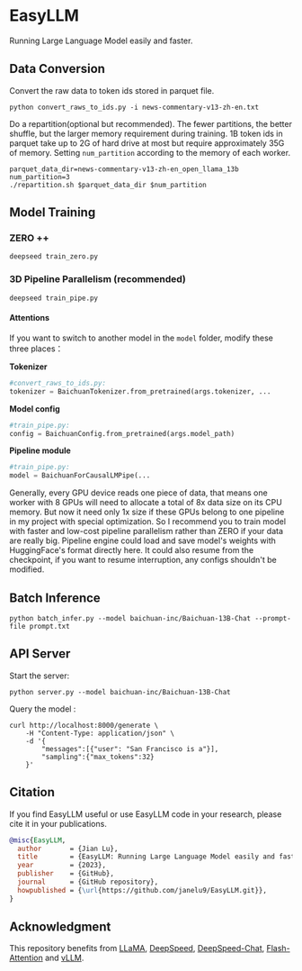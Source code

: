 # EasyLLM

Running Large Language Model easily and faster.

## Data Conversion

Convert the raw data to token ids stored in parquet file.

```shell
python convert_raws_to_ids.py -i news-commentary-v13-zh-en.txt
```

Do a repartition(optional but recommended).  The fewer partitions, the better shuffle, but the larger memory requirement during training. 1B token ids in parquet take up to 2G of hard drive at most but require approximately 35G of memory. Setting `num_partition` according to the memory of each worker.

```shell
parquet_data_dir=news-commentary-v13-zh-en_open_llama_13b
num_partition=3
./repartition.sh $parquet_data_dir $num_partition
```

## Model Training

### ZERO ++

```shell
deepseed train_zero.py
```

### 3D Pipeline Parallelism (recommended)

```shell
deepseed train_pipe.py
```

#### Attentions

If you want to switch to another model in the `model` folder,  modify these three places：

**Tokenizer**

```python
#convert_raws_to_ids.py:
tokenizer = BaichuanTokenizer.from_pretrained(args.tokenizer, ...
```

**Model config**

```python
#train_pipe.py:
config = BaichuanConfig.from_pretrained(args.model_path)
```

 **Pipeline module**

```python
#train_pipe.py:
model = BaichuanForCausalLMPipe(...
```

Generally, every GPU device reads one piece of data, that means one worker with 8 GPUs will need to allocate a total of 8x data size on its CPU memory.  But now it need only 1x size if these GPUs belong to one pipeline in my project with special optimization. So I recommend you to train model with faster and low-cost pipeline parallelism rather than ZERO if your data are really big. Pipeline engine could load and save model's weights with HuggingFace's format directly here. It could also resume from the checkpoint, if you want to resume interruption, any configs shouldn't be modified.

## Batch Inference

```shell
python batch_infer.py --model baichuan-inc/Baichuan-13B-Chat --prompt-file prompt.txt
```

## API Server

Start the server:

```shell
python server.py --model baichuan-inc/Baichuan-13B-Chat
```

Query the model :

```sehll
curl http://localhost:8000/generate \
    -H "Content-Type: application/json" \
    -d '{
        "messages":[{"user": "San Francisco is a"}],
        "sampling":{"max_tokens":32}
    }'
```

## Citation

If you find EasyLLM useful or use EasyLLM  code  in your research, please cite it in your publications.

```bibtex
@misc{EasyLLM,
  author       = {Jian Lu},
  title        = {EasyLLM: Running Large Language Model easily and faster},
  year         = {2023},
  publisher    = {GitHub},
  journal      = {GitHub repository},
  howpublished = {\url{https://github.com/janelu9/EasyLLM.git}},
}
```

## Acknowledgment

This repository benefits from [LLaMA](https://ai.facebook.com/blog/large-language-model-llama-meta-ai), [DeepSpeed](https://github.com/microsoft/DeepSpeed), [DeepSpeed-Chat](https://github.com/microsoft/DeepSpeedExamples/tree/HEAD/applications/DeepSpeed-Chat), [Flash-Attention](https://github.com/Dao-AILab/flash-attention.git) and [vLLM](https://github.com/vllm-project/vllm).
